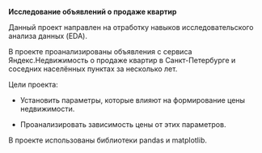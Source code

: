 **Исследование объявлений о продаже квартир**


Данный проект направлен на отработку навыков исследовательского анализа данных (EDA).

В проекте проанализированы объявления с сервиса Яндекс.Недвижимость о продаже квартир в Санкт-Петербурге и соседних населённых пунктах за несколько лет.

Цели проекта:

- Установить параметры, которые влияют на формирование цены недвижимости.

- Проанализировать зависимость цены от этих параметров.

В проекте использованы библиотеки pandas и matplotlib.
